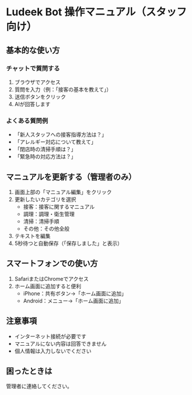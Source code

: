 # Ludeek Bot 操作マニュアル（スタッフ向け）

## 基本的な使い方

### チャットで質問する
1. ブラウザでアクセス
2. 質問を入力（例：「接客の基本を教えて」）
3. 送信ボタンをクリック
4. AIが回答します

### よくある質問例
- 「新人スタッフへの接客指導方法は？」
- 「アレルギー対応について教えて」
- 「閉店時の清掃手順は？」
- 「緊急時の対応方法は？」

## マニュアルを更新する（管理者のみ）

1. 画面上部の「マニュアル編集」をクリック
2. 更新したいカテゴリを選択
   - 接客：接客に関するマニュアル
   - 調理：調理・衛生管理
   - 清掃：清掃手順
   - その他：その他全般
3. テキストを編集
4. 5秒待つと自動保存（「保存しました」と表示）

## スマートフォンでの使い方

1. SafariまたはChromeでアクセス
2. ホーム画面に追加すると便利
   - iPhone：共有ボタン→「ホーム画面に追加」
   - Android：メニュー→「ホーム画面に追加」

## 注意事項

- インターネット接続が必要です
- マニュアルにない内容は回答できません
- 個人情報は入力しないでください

## 困ったときは

管理者に連絡してください。